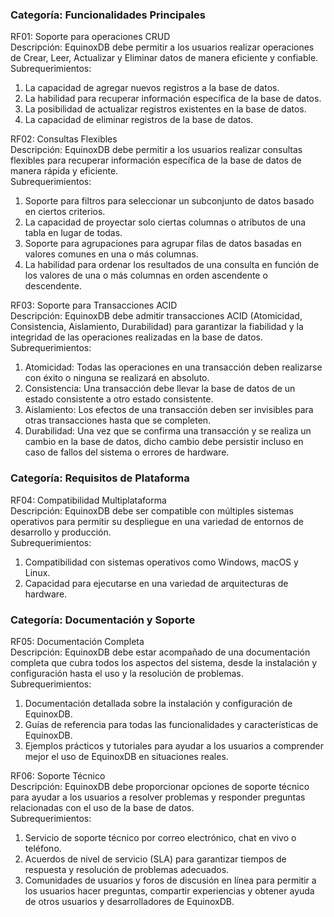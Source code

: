 ### Categoría: Funcionalidades Principales

RF01: Soporte para operaciones CRUD  
Descripción: EquinoxDB debe permitir a los usuarios realizar operaciones de Crear, Leer, Actualizar y Eliminar datos de manera eficiente y confiable.  
Subrequerimientos:

1. La capacidad de agregar nuevos registros a la base de datos.
2. La habilidad para recuperar información específica de la base de datos.
3. La posibilidad de actualizar registros existentes en la base de datos.
4. La capacidad de eliminar registros de la base de datos.

RF02: Consultas Flexibles  
Descripción: EquinoxDB debe permitir a los usuarios realizar consultas flexibles para recuperar información específica de la base de datos de manera rápida y eficiente.  
Subrequerimientos:

1. Soporte para filtros para seleccionar un subconjunto de datos basado en ciertos criterios.
2. La capacidad de proyectar solo ciertas columnas o atributos de una tabla en lugar de todas.
3. Soporte para agrupaciones para agrupar filas de datos basadas en valores comunes en una o más columnas.
4. La habilidad para ordenar los resultados de una consulta en función de los valores de una o más columnas en orden ascendente o descendente.

RF03: Soporte para Transacciones ACID  
Descripción: EquinoxDB debe admitir transacciones ACID (Atomicidad, Consistencia, Aislamiento, Durabilidad) para garantizar la fiabilidad y la integridad de las operaciones realizadas en la base de datos.  
Subrequerimientos:

1. Atomicidad: Todas las operaciones en una transacción deben realizarse con éxito o ninguna se realizará en absoluto.
2. Consistencia: Una transacción debe llevar la base de datos de un estado consistente a otro estado consistente.
3. Aislamiento: Los efectos de una transacción deben ser invisibles para otras transacciones hasta que se completen.
4. Durabilidad: Una vez que se confirma una transacción y se realiza un cambio en la base de datos, dicho cambio debe persistir incluso en caso de fallos del sistema o errores de hardware.

### Categoría: Requisitos de Plataforma

RF04: Compatibilidad Multiplataforma  
Descripción: EquinoxDB debe ser compatible con múltiples sistemas operativos para permitir su despliegue en una variedad de entornos de desarrollo y producción.  
Subrequerimientos:

1. Compatibilidad con sistemas operativos como Windows, macOS y Linux.
2. Capacidad para ejecutarse en una variedad de arquitecturas de hardware.

### Categoría: Documentación y Soporte

RF05: Documentación Completa  
Descripción: EquinoxDB debe estar acompañado de una documentación completa que cubra todos los aspectos del sistema, desde la instalación y configuración hasta el uso y la resolución de problemas.  
Subrequerimientos:

1. Documentación detallada sobre la instalación y configuración de EquinoxDB.
2. Guías de referencia para todas las funcionalidades y características de EquinoxDB.
3. Ejemplos prácticos y tutoriales para ayudar a los usuarios a comprender mejor el uso de EquinoxDB en situaciones reales.

RF06: Soporte Técnico  
Descripción: EquinoxDB debe proporcionar opciones de soporte técnico para ayudar a los usuarios a resolver problemas y responder preguntas relacionadas con el uso de la base de datos.  
Subrequerimientos:

1. Servicio de soporte técnico por correo electrónico, chat en vivo o teléfono.
2. Acuerdos de nivel de servicio (SLA) para garantizar tiempos de respuesta y resolución de problemas adecuados.
3. Comunidades de usuarios y foros de discusión en línea para permitir a los usuarios hacer preguntas, compartir experiencias y obtener ayuda de otros usuarios y desarrolladores de EquinoxDB.